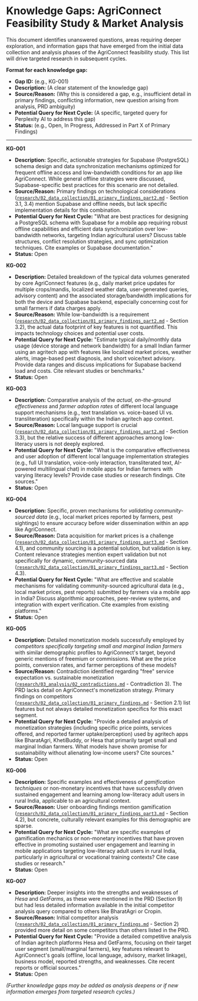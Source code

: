 # Knowledge Gaps: AgriConnect Feasibility Study & Market Analysis

This document identifies unanswered questions, areas requiring deeper exploration, and information gaps that have emerged from the initial data collection and analysis phases of the AgriConnect feasibility study. This list will drive targeted research in subsequent cycles.

**Format for each knowledge gap:**
*   **Gap ID:** (e.g., KG-001)
*   **Description:** (A clear statement of the knowledge gap)
*   **Source/Reason:** (Why this is considered a gap, e.g., insufficient detail in primary findings, conflicting information, new question arising from analysis, PRD ambiguity)
*   **Potential Query for Next Cycle:** (A specific, targeted query for Perplexity AI to address this gap)
*   **Status:** (e.g., Open, In Progress, Addressed in Part X of Primary Findings)

---

**KG-001**
*   **Description:** Specific, actionable strategies for Supabase (PostgreSQL) schema design and data synchronization mechanisms optimized for frequent offline access and low-bandwidth conditions for an app like AgriConnect. While general offline strategies were discussed, Supabase-specific best practices for this scenario are not detailed.
*   **Source/Reason:** Primary findings on technological considerations ([`research/02_data_collection/01_primary_findings_part2.md`](research/02_data_collection/01_primary_findings_part2.md) - Section 3.1, 3.4) mention Supabase and offline needs, but lack specific implementation details for this combination.
*   **Potential Query for Next Cycle:** "What are best practices for designing a PostgreSQL schema with Supabase for a mobile app requiring robust offline capabilities and efficient data synchronization over low-bandwidth networks, targeting Indian agricultural users? Discuss table structures, conflict resolution strategies, and sync optimization techniques. Cite examples or Supabase documentation."
*   **Status:** Open

**KG-002**
*   **Description:** Detailed breakdown of the typical data volumes generated by core AgriConnect features (e.g., daily market price updates for multiple crops/mandis, localized weather data, user-generated queries, advisory content) and the associated storage/bandwidth implications for both the device and Supabase backend, especially concerning cost for small farmers if data charges apply.
*   **Source/Reason:** While low-bandwidth is a requirement ([`research/02_data_collection/01_primary_findings_part2.md`](research/02_data_collection/01_primary_findings_part2.md) - Section 3.2), the actual data footprint of key features is not quantified. This impacts technology choices and potential user costs.
*   **Potential Query for Next Cycle:** "Estimate typical daily/monthly data usage (device storage and network bandwidth) for a small Indian farmer using an agritech app with features like localized market prices, weather alerts, image-based pest diagnosis, and short voice/text advisory. Provide data ranges and discuss implications for Supabase backend load and costs. Cite relevant studies or benchmarks."
*   **Status:** Open

**KG-003**
*   **Description:** Comparative analysis of the *actual, on-the-ground effectiveness* and *farmer adoption rates* of different local language support mechanisms (e.g., text translation vs. voice-based UI vs. transliteration) specifically within the Indian agritech app context.
*   **Source/Reason:** Local language support is crucial ([`research/02_data_collection/01_primary_findings_part2.md`](research/02_data_collection/01_primary_findings_part2.md) - Section 3.3), but the relative success of different approaches among low-literacy users is not deeply explored.
*   **Potential Query for Next Cycle:** "What is the comparative effectiveness and user adoption of different local language implementation strategies (e.g., full UI translation, voice-only interaction, transliterated text, AI-powered multilingual chat) in mobile apps for Indian farmers with varying literacy levels? Provide case studies or research findings. Cite sources."
*   **Status:** Open

**KG-004**
*   **Description:** Specific, proven mechanisms for *validating community-sourced data* (e.g., local market prices reported by farmers, pest sightings) to ensure accuracy before wider dissemination within an app like AgriConnect.
*   **Source/Reason:** Data acquisition for market prices is a challenge ([`research/02_data_collection/01_primary_findings_part3.md`](research/02_data_collection/01_primary_findings_part3.md) - Section 4.1), and community sourcing is a potential solution, but validation is key. Content relevance strategies mention expert validation but not specifically for dynamic, community-sourced data ([`research/02_data_collection/01_primary_findings_part3.md`](research/02_data_collection/01_primary_findings_part3.md) - Section 4.3).
*   **Potential Query for Next Cycle:** "What are effective and scalable mechanisms for validating community-sourced agricultural data (e.g., local market prices, pest reports) submitted by farmers via a mobile app in India? Discuss algorithmic approaches, peer-review systems, and integration with expert verification. Cite examples from existing platforms."
*   **Status:** Open

**KG-005**
*   **Description:** Detailed monetization models successfully employed by *competitors specifically targeting small and marginal Indian farmers* with similar demographic profiles to AgriConnect's target, beyond generic mentions of freemium or commissions. What are the price points, conversion rates, and farmer perceptions of these models?
*   **Source/Reason:** Contradiction identified regarding "free" service expectation vs. sustainable monetization ([`research/03_analysis/02_contradictions.md`](research/03_analysis/02_contradictions.md) - Contradiction 3). The PRD lacks detail on AgriConnect's monetization strategy. Primary findings on competitors ([`research/02_data_collection/01_primary_findings.md`](research/02_data_collection/01_primary_findings.md) - Section 2.1) list features but not always detailed monetization specifics for this exact segment.
*   **Potential Query for Next Cycle:** "Provide a detailed analysis of monetization strategies (including specific price points, services offered, and reported farmer uptake/perception) used by agritech apps like BharatAgri, KhetiBuddy, or Hesa that primarily target small and marginal Indian farmers. What models have shown promise for sustainability without alienating low-income users? Cite sources."
*   **Status:** Open

**KG-006**
*   **Description:** Specific examples and effectiveness of *gamification techniques* or non-monetary incentives that have successfully driven sustained engagement and learning among low-literacy adult users in rural India, applicable to an agricultural context.
*   **Source/Reason:** User onboarding findings mention gamification ([`research/02_data_collection/01_primary_findings_part3.md`](research/02_data_collection/01_primary_findings_part3.md) - Section 4.2), but concrete, culturally relevant examples for this demographic are sparse.
*   **Potential Query for Next Cycle:** "What are specific examples of gamification mechanics or non-monetary incentives that have proven effective in promoting sustained user engagement and learning in mobile applications targeting low-literacy adult users in rural India, particularly in agricultural or vocational training contexts? Cite case studies or research."
*   **Status:** Open

**KG-007**
*   **Description:** Deeper insights into the strengths and weaknesses of *Hesa* and *GetFarms*, as these were mentioned in the PRD (Section 9) but had less detailed information available in the initial competitor analysis query compared to others like BharatAgri or Cropin.
*   **Source/Reason:** Initial competitor analysis ([`research/02_data_collection/01_primary_findings.md`](research/02_data_collection/01_primary_findings.md) - Section 2) provided more detail on some competitors than others listed in the PRD.
*   **Potential Query for Next Cycle:** "Provide a detailed competitive analysis of Indian agritech platforms Hesa and GetFarms, focusing on their target user segment (small/marginal farmers), key features relevant to AgriConnect's goals (offline, local language, advisory, market linkage), business model, reported strengths, and weaknesses. Cite recent reports or official sources."
*   **Status:** Open

*(Further knowledge gaps may be added as analysis deepens or if new information emerges from targeted research cycles.)*